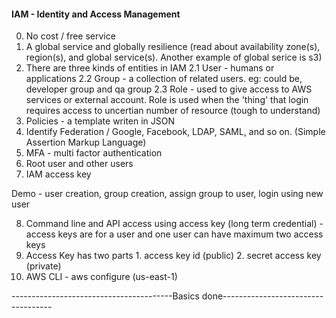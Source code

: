 #### IAM - Identity and Access Management

0. No cost / free service
1. A global service and globally resilience (read about availability zone(s), region(s), and global service(s). Another example of global serice is s3)
2. There are three kinds of entities in IAM 
  2.1 User - humans or applications
  2.2 Group - a collection of related users. eg: could be, developer group and qa group
  2.3 Role - used to give access to AWS services or external account. Role is used when the 'thing' that login requires access to uncertian number of resource (tough to understand)
3. Policies - a template writen in JSON
4. Identify Federation / Google, Facebook, LDAP, SAML, and so on. (Simple Assertion Markup Language)
5. MFA - multi factor authentication
6. Root user and other users 
7. IAM access key


Demo - user creation, group creation, assign group to user, login using new user

8. Command line and API access using access key (long term credential) - access keys are for a user and one user can have maximum two access keys
9. Access Key has two parts 1. access key id (public) 2. secret access key (private)
10. AWS CLI -  aws configure (us-east-1)


----------------------------------------Basics done-----------------------------------

